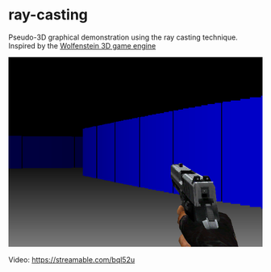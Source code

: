 # ray-casting

Pseudo-3D graphical demonstration using the ray casting technique. Inspired by the [Wolfenstein 3D game engine](https://en.wikipedia.org/wiki/Wolfenstein_3D#Development)  

![screenshot](https://github.com/polymono3/ray-casting/blob/master/screenshot.png)  

Video: https://streamable.com/bql52u
